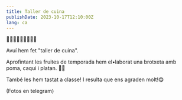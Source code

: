 ```yaml
---
title: Taller de cuina
publishDate: 2023-10-17T12:10:00Z
lang: ca
---
```


🍁🍁🍁🍁🍁🍁🍁🍁🍁

Avuí hem fet "taller de cuina".

Aprofintant les fruites de temporada hem el•laborat una brotxeta amb poma, caqui i platan. 🍎🍌

També les hem tastat a classe! I resulta que ens agraden molt!😋

(Fotos en telegram)
